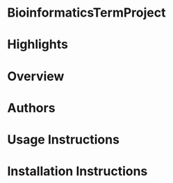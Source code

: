 # BioinformaticsTermProject

# Highlights

# Overview

# Authors

# Usage Instructions

# Installation Instructions
